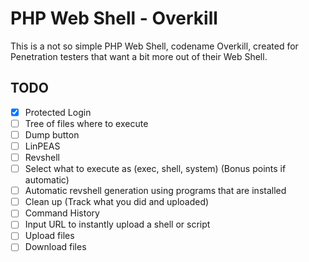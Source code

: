 # PHP Web Shell - Overkill
This is a not so simple PHP Web Shell, codename Overkill, created for Penetration testers that want a bit more out of their Web Shell.  

## TODO
- [x] Protected Login
- [ ] Tree of files where to execute
- [ ] Dump button
- [ ] LinPEAS
- [ ] Revshell
- [ ] Select what to execute as (exec, shell, system) (Bonus points if automatic)
- [ ] Automatic revshell generation using programs that are installed
- [ ] Clean up (Track what you did and uploaded)
- [ ] Command History
- [ ] Input URL to instantly upload a shell or script
- [ ] Upload files
- [ ] Download files